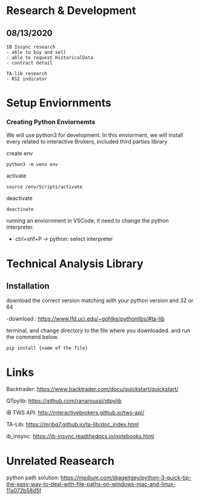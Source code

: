 # Research & Development

## 08/13/2020
```
IB Insync research 
- able to buy and sell 
- able to request HistoricalData
- contract detail

TA-lib research
- RSI indicator
```



# Setup Enviornments
### Creating Python Enviornemts
We will use python3 for development. In this enviorment, we will install every related to interactive Brokers, included third parties library

create env
```
python3 -m venv env
```
activate
```
source /env/Scripts/activate
```
deactivate
```
deactivate
```

running an enviornment in VSCode, it need to change the python interpreter.
- ctrl+shf+P -> python: select interpreter

#  Technical Analysis Library

## Installation
download the correct version matching with your python version and 32 or 64

-download : https://www.lfd.uci.edu/~gohlke/pythonlibs/#ta-lib

terminal, and change directory to the file where you downloaded. and run the commend below.

```
pip install {name of the file}
```


# Links
Backtrader:  https://www.backtrader.com/docu/quickstart/quickstart/

QTpylib: https://github.com/ranaroussi/qtpylib

IB TWS API: http://interactivebrokers.github.io/tws-api/

TA-Lib: https://mrjbq7.github.io/ta-lib/doc_index.html

ib_insync: https://ib-insync.readthedocs.io/notebooks.html

# Unrelated Reasearch
python path solution: https://medium.com/@ageitgey/python-3-quick-tip-the-easy-way-to-deal-with-file-paths-on-windows-mac-and-linux-11a072b58d5f